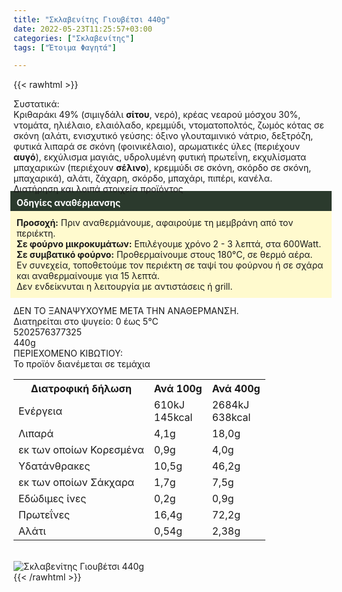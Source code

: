 ```yaml
---
title: "Σκλαβενίτης Γιουβέτσι 440g"
date: 2022-05-23T11:25:57+03:00
categories: ["Σκλαβενίτης"]
tags: ["Έτοιμα Φαγητά"]

---
```

{{< rawhtml >}}

<div class="sload511"><div class="product"><div id="sistatika">Συστατικά:</div><div class="alltext">Κριθαράκι 49% (σιμιγδάλι <b>σίτου</b>, νερό), κρέας νεαρού μόσχου 30%, ντομάτα, ηλιέλαιο, ελαιόλαδο, κρεμμύδι, ντοματοπολτός, ζωμός κότας σε σκόνη (αλάτι, ενισχυτικό γεύσης: όξινο γλουταμινικό νάτριο, δεξτρόζη, φυτικά λιπαρά σε σκόνη (φοινικέλαιο), αρωματικές ύλες (περιέχουν <b>αυγό</b>), εκχύλισμα μαγιάς, υδρολυμένη φυτική πρωτεΐνη, εκχυλίσματα μπαχαρικών (περιέχουν <b>σέλινο</b>), κρεμμύδι σε σκόνη, σκόρδο σε σκόνη, μπαχαρικά), αλάτι, ζάχαρη, σκόρδο, μπαχάρι, πιπέρι, κανέλα.</div><div id="loipa">Διατήρηση και λοιπά στοιχεία προϊόντος</div><div class="alltext"><div style="background:#2b3a2d;padding:10px;margin:-5px;color:#fff"><b>Οδηγίες αναθέρμανσης</b></div><div style="background:#ffface;padding:10px;margin:-5px"><b>Προσοχή:</b> Πριν αναθερμάνουμε, αφαιρούμε τη μεμβράνη από τον περιέκτη.<br><b>Σε φούρνο μικροκυμάτων:</b> Επιλέγουμε χρόνο 2 - 3 λεπτά, στα 600Watt.<br><b>Σε συμβατικό φούρνο:</b> Προθερμαίνουμε στους 180°C, σε θερμό αέρα. Εν συνεχεία, τοποθετούμε τον περιέκτη σε ταψί του φούρνου ή σε σχάρα και αναθερμαίνουμε για 15 λεπτά.<br>Δεν ενδείκνυται η λειτουργία με αντιστάσεις ή grill.</div><br>ΔΕΝ ΤΟ ΞΑΝΑΨΥΧΟΥΜΕ ΜΕΤΑ ΤΗΝ ΑΝΑΘΕΡΜΑΝΣΗ.<br>Διατηρείται στο ψυγείο: 0 έως 5°C<br></div><div id="barcode"><div id="barimage1"></div><span id="bartext">5202576377325</span></div><div id="varos"><div id="varosimage1"></div><span id="varostext">440g</span></div><div id="kivotio">ΠΕΡΙΕΧΟΜΕΝΟ ΚΙΒΩΤΙΟΥ:<br>Το προϊόν διανέμεται σε τεμάχια</div><div class="tabout"><table id="diatable"><tbody><tr><th>Διατροφική δήλωση</th><th>Ανά 100g</th><th>Ανά 400g</th></tr><tr><td class="texr2">Ενέργεια</td><td class="texr">610kJ<br>145kcal</td><td class="texr">2684kJ<br>638kcal</td></tr><tr><td class="texr2">Λιπαρά</td><td class="texr">4,1g</td><td class="texr">18,0g</td></tr><tr><td class="gray">εκ των οποίων Κορεσµένα</td><td class="gray2">0,9g</td><td class="gray2">4,0g</td></tr><tr><td class="texr2">Yδατάνθρακες</td><td class="texr">10,5g</td><td class="texr">46,2g</td></tr><tr><td class="gray">εκ των οποίων Σάκχαρα</td><td class="gray2">1,7g</td><td class="gray2">7,5g</td></tr><tr><td class="texr2">Eδώδιμες ίνες</td><td class="texr">0,2g</td><td class="texr">0,9g</td></tr><tr><td class="texr2">Πρωτεΐνες</td><td class="texr">16,4g</td><td class="texr">72,2g</td></tr><tr><td class="texr2">Αλάτι</td><td class="texr">0,54g</td><td class="texr">2,38g</td></tr></tbody></table></div><br><div class="pimg"><img alt="Σκλαβενίτης Γιουβέτσι 440g" title="Σκλαβενίτης Γιουβέτσι 440g" src="/media/images/sklavenitis-gioubetsi-440g.jpg"></div></div></div>
{{< /rawhtml >}}


